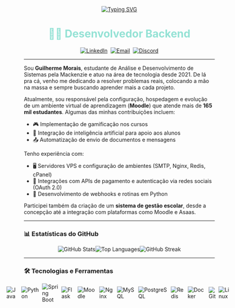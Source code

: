<p style="display: flex; width: 100%; justify-content: center;">
  <a href="https://git.io/typing-svg">
    <img src="https://readme-typing-svg.herokuapp.com?font=Fira+Code&size=24&pause=1000&color=94E2D5&center=true&vCenter=true&width=550&lines=Ol%C3%A1%2C+eu+sou+o+Guilherme+Morais!;Desenvolvedor+de+Solu%C3%A7%C3%B5es+Inovadoras" alt="Typing SVG" />
  </a>
</p>

<h1 style="display:flex; width: 100%; justify-content: center; color: #94E2D5">👨‍💻 Desenvolvedor Backend</h1>

<div style="display: grid; grid-auto-flow: column; gap: 8px; justify-content: center; align-items: center;">
  <a href="https://www.linkedin.com/in/dev-guilherme-morais">
    <img src="https://img.shields.io/badge/LinkedIn-0077B5?style=for-the-badge&logo=linkedin&logoColor=white" alt="LinkedIn" />
  </a>
  <a href="mailto:guilherme.ads@proton.me">
    <img src="https://img.shields.io/badge/Email-8B89CC?style=for-the-badge&logo=protonmail&logoColor=white" alt="Email" />
  </a>
  <a href="https://discord.com/users/devbigode">
    <img src="https://img.shields.io/badge/Discord-7289DA?style=for-the-badge&logo=discord&logoColor=white" alt="Discord" />
  </a>
</div>


---
Sou **Guilherme Morais**, estudante de Análise e Desenvolvimento de Sistemas pela Mackenzie e atuo na área de tecnologia desde 2021. De lá pra cá, venho me dedicando a resolver problemas reais, colocando a mão na massa e sempre buscando aprender mais a cada projeto.

Atualmente, sou responsável pela configuração, hospedagem e evolução de um ambiente virtual de aprendizagem (**Moodle**) que atende mais de **165 mil estudantes**. Algumas das minhas contribuições incluem:

- 🎮 Implementação de gamificação nos cursos
- 🤖 Integração de inteligência artificial para apoio aos alunos
- 📤 Automatização de envio de documentos e mensagens

Tenho experiência com:

- 🖥️ Servidores VPS e configuração de ambientes (SMTP, Nginx, Redis, cPanel)
- 🔗 Integrações com APIs de pagamento e autenticação via redes sociais (OAuth 2.0)
- 🐍 Desenvolvimento de webhooks e rotinas em Python

Participei também da criação de um **sistema de gestão escolar**, desde a concepção até a integração com plataformas como Moodle e Asaas.

---

### 📊 Estatísticas do GitHub

<p style="display:flex; width: 100%; justify-content: center">
  <img src="https://github-readme-stats.vercel.app/api?username=devbigode&show_icons=true&theme=catppuccin_mocha&hide_border=true&bg_color=00000000" alt="GitHub Stats" />
  <img src="https://github-readme-stats.vercel.app/api/top-langs/?username=devbigode&layout=compact&theme=catppuccin_mocha&hide_border=true&bg_color=00000000" alt="Top Languages" />
  <img src="https://streak-stats.demolab.com/?user=devbigode&theme=catppuccin_mocha&hide_border=true&background=00000000" alt="GitHub Streak" />
</p>

---

### 🛠️ Tecnologias e Ferramentas

<div style="display: grid; grid-auto-flow: column; gap: 8px; justify-content: center; align-items: center;">
  <img src="https://img.shields.io/badge/Java-ED8B00?style=flat-square&logo=java&logoColor=white" alt="Java" />
  <img src="https://img.shields.io/badge/Python-3776AB?style=flat-square&logo=python&logoColor=white" alt="Python" />
  <img src="https://img.shields.io/badge/Spring_Boot-6DB33F?style=flat-square&logo=springboot&logoColor=white" alt="Spring Boot" />
  <img src="https://img.shields.io/badge/Flask-000000?style=flat-square&logo=flask&logoColor=white" alt="Flask" />
  <img src="https://img.shields.io/badge/Moodle-F98012?style=flat-square&logo=moodle&logoColor=white" alt="Moodle" />
  <img src="https://img.shields.io/badge/Nginx-009639?style=flat-square&logo=nginx&logoColor=white" alt="Nginx" />
  <img src="https://img.shields.io/badge/MySQL-4479A1?style=flat-square&logo=mysql&logoColor=white" alt="MySQL" />
  <img src="https://img.shields.io/badge/PostgreSQL-4169E1?style=flat-square&logo=postgresql&logoColor=white" alt="PostgreSQL" />
  <img src="https://img.shields.io/badge/Redis-DC382D?style=flat-square&logo=redis&logoColor=white" alt="Redis" />
  <img src="https://img.shields.io/badge/Docker-2496ED?style=flat-square&logo=docker&logoColor=white" alt="Docker" />
  <img src="https://img.shields.io/badge/Git-F05032?style=flat-square&logo=git&logoColor=white" alt="Git" />
  <img src="https://img.shields.io/badge/Linux-FCC624?style=flat-square&logo=linux&logoColor=black" alt="Linux" />
</div>


